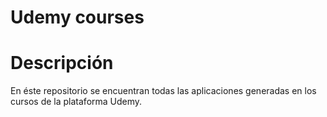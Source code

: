 # Udemy courses

# Descripción

  En éste repositorio se encuentran todas las aplicaciones generadas en los cursos de la plataforma Udemy.

